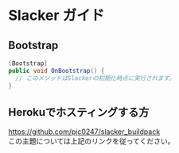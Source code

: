 Slacker ガイド
====

Bootstrap
----
```cs
[Bootstrap]
public void OnBootstrap() {
  // このメソッドはSlackerの初期化時点に実行されます。
}
```

Herokuでホスティングする方
----
https://github.com/pjc0247/slacker_buildpack<br>
この主題については上記のリンクを従ってください。

